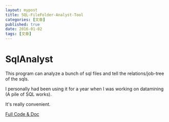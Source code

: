 ```yaml
---
layout: mypost
title: SQL-FileFolder-Analyst-Tool
categories: [文章]
published: true
date: 2016-01-02
tags: [文章]
---
```


# SqlAnalyst

This program can analyze a bunch of sql files and tell the relations/job-tree of the sqls.

I personally had been using it for a year when I was working on datamining (A pile of SQL works). 

It's really convenient. 

[Full Code & Doc](https://github.com/sorenchiron/SqlAnalyst)